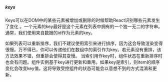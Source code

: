 ##### keys

​	Keys可以在DOM中的某些元素被增加或删除的时候帮助React识别哪些元素发生了变化 。一个元素的key最好是这个元素在列表中拥有的一个独一无二的字符串。通常，我们使用来自数据的id作为元素的key。

​	如果列表可以重新排序，我们不建议使用索引来进行排序，因为这会导致渲染变得很慢。万不得已，你可以传递他们在数组中的索引作为key。若元素没有重排，该方法效果不错，但重排会使得其变慢。 当索引用作key时，组件状态在重新排序时也会有问题。组件实例基于key进行更新和重用。如果key是索引，则item的顺序变化会改变key值。这将导致受控组件的状态可能会以意想不到的方式混淆和更新。 




